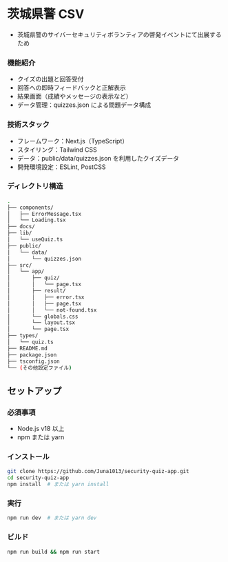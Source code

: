 # 茨城県警 CSV

- 茨城県警のサイバーセキュリティボランティアの啓発イベントにて出展するため

### 機能紹介

- クイズの出題と回答受付
- 回答への即時フィードバックと正解表示
- 結果画面（成績やメッセージの表示など）
- データ管理：quizzes.json による問題データ構成

### 技術スタック

- フレームワーク：Next.js（TypeScript）
- スタイリング：Tailwind CSS
- データ：public/data/quizzes.json を利用したクイズデータ
- 開発環境設定：ESLint, PostCSS

### ディレクトリ構造

```bash
.
├── components/
│   ├── ErrorMessage.tsx
│   └── Loading.tsx
├── docs/
├── lib/
│   └── useQuiz.ts
├── public/
│   └── data/
│       └── quizzes.json
├── src/
│   └── app/
│       ├── quiz/
│       │   └── page.tsx
│       ├── result/
│       │   ├── error.tsx
│       │   ├── page.tsx
│       │   └── not-found.tsx
│       └── globals.css
│       └── layout.tsx
│       └── page.tsx
├── types/
│   └── quiz.ts
├── README.md
├── package.json
├── tsconfig.json
└── (その他設定ファイル)
```

## セットアップ

### 必須事項
- Node.js v18 以上
- npm または yarn

### インストール
```bash
git clone https://github.com/Juna1013/security-quiz-app.git
cd security-quiz-app
npm install  # または yarn install
```

### 実行
```bash
npm run dev  # または yarn dev
```

### ビルド
```bash
npm run build && npm run start
```
